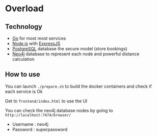 # Overload

## Technology

- [Go](https://golang.org/) for most most services
- [Node.js](https://nodejs.org/) with [ExpressJS](https://expressjs.com/)
- [PostgreSQL](https://www.postgresql.org/) database the secure model (store bookings)
- [Neo4j](https://neo4j.com/) database to represent each node and powerful distance calculation

## How to use

You can launch `./prepare.sh` to build the docker containers and check if each service is Ok

Get to `frontend/index.html` to use the UI

You can check the neo4j database nodes by going to `http://localhost:7474/browser/`
- Username : neo4j
- Password : superpassword
